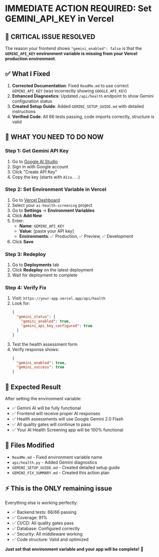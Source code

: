 # IMMEDIATE ACTION REQUIRED: Set GEMINI_API_KEY in Vercel

## 🚨 CRITICAL ISSUE RESOLVED

The reason your frontend shows `"gemini_enabled": false` is that the **`GEMINI_API_KEY` environment variable is missing from your Vercel production environment**.

## ✅ What I Fixed

1. **Corrected Documentation**: Fixed `ReadMe.md` to use correct `GEMINI_API_KEY` (was incorrectly showing `GOOGLE_API_KEY`)
2. **Enhanced Diagnostics**: Updated `/api/health` endpoint to show Gemini configuration status
3. **Created Setup Guide**: Added `GEMINI_SETUP_GUIDE.md` with detailed instructions
4. **Verified Code**: All 66 tests passing, code imports correctly, structure is valid

## 🎯 WHAT YOU NEED TO DO NOW

### Step 1: Get Gemini API Key
1. Go to [Google AI Studio](https://aistudio.google.com/app/apikey)
2. Sign in with Google account
3. Click "Create API Key"
4. Copy the key (starts with `AIza...`)

### Step 2: Set Environment Variable in Vercel
1. Go to [Vercel Dashboard](https://vercel.com/dashboard)
2. Select your `ai-health-screening` project
3. Go to **Settings** → **Environment Variables**
4. Click **Add New**
5. Enter:
   - **Name**: `GEMINI_API_KEY`
   - **Value**: [paste your API key]
   - **Environments**: ✅ Production, ✅ Preview, ✅ Development
6. Click **Save**

### Step 3: Redeploy
1. Go to **Deployments** tab
2. Click **Redeploy** on the latest deployment
3. Wait for deployment to complete

### Step 4: Verify Fix
1. Visit: `https://your-app.vercel.app/api/health`
2. Look for:
   ```json
   {
     "gemini_status": {
       "gemini_enabled": true,
       "gemini_api_key_configured": true
     }
   }
   ```
3. Test the health assessment form
4. Verify response shows:
   ```json
   {
     "gemini_enabled": true,
     "gemini_success": true
   }
   ```

## 🎉 Expected Result

After setting the environment variable:
- ✅ Gemini AI will be fully functional
- ✅ Frontend will receive proper AI responses
- ✅ Health assessments will use Google Gemini 2.0 Flash
- ✅ All quality gates will continue to pass
- ✅ Your AI Health Screening app will be 100% functional

## 📁 Files Modified
- `ReadMe.md` - Fixed environment variable name
- `api/health.py` - Added Gemini diagnostics
- `GEMINI_SETUP_GUIDE.md` - Created detailed setup guide
- `GEMINI_FIX_SUMMARY.md` - Created this action plan

## ⚡ This is the ONLY remaining issue

Everything else is working perfectly:
- ✅ Backend tests: 66/66 passing
- ✅ Coverage: 91%
- ✅ CI/CD: All quality gates pass
- ✅ Database: Configured correctly
- ✅ Security: All middleware working
- ✅ Code structure: Valid and optimized

**Just set that environment variable and your app will be complete!** 🚀
